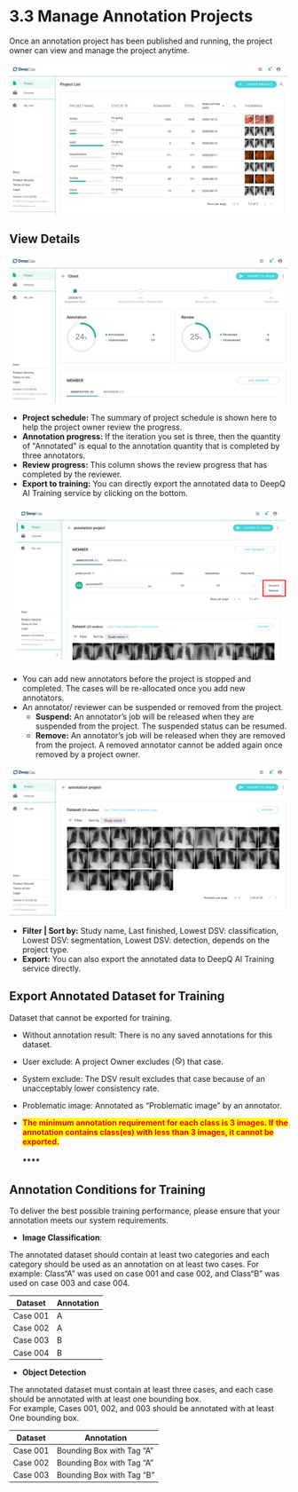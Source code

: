 # 3.3 Manage Annotation Projects

Once an annotation project has been published and running, the project owner can view and manage the project anytime.

![](../.gitbook/assets/manage-annotation-project.png)

## View Details

![](../.gitbook/assets/view-detail.png)

* **Project schedule:** The summary of project schedule is shown here to help the project owner review the progress.
* **Annotation progress:** If the iteration you set is three, then the quantity of "Annotated" is equal to the annotation quantity that is completed by three annotators.
* **Review progress:** This column shows the review progress that has completed by the reviewer.
* **Export to training:** You can directly export the annotated data to DeepQ AI Training service by clicking on the bottom.

![](../.gitbook/assets/add-member.png)

* You can add new annotators before the project is stopped and completed. The cases will be re-allocated once you add new annotators.
* An annotator/ reviewer can be suspended or removed from the project.
  * **Suspend:** An annotator’s job will be released when they are suspended from the project. The suspended status can be resumed.
  * **Remove:** An annotator’s job will be released when they are removed from the project. A removed annotator cannot be added again once removed by a project owner.

![](../.gitbook/assets/annotation-dataset.png)

* **Filter | Sort by:** Study name, Last finished, Lowest DSV: classification, Lowest DSV: segmentation, Lowest DSV: detection, depends on the project type.
* **Export:** You can also export the annotated data to DeepQ AI Training service directly.

## Export Annotated Dataset for Training

Dataset that cannot be exported for training.

* Without annotation result: There is no any saved annotations for this dataset.
* User exclude: A project Owner excludes (![](<../.gitbook/assets/image (10).png>)) that case.
* System exclude: The DSV result excludes that case because of an unacceptably lower consistency rate.
* Problematic image: Annotated as “Problematic image” by an annotator.
*   <mark style="color:red;">**The minimum annotation requirement for each class is 3 images. If the annotation contains class(es) with less than 3 images, it cannot be exported.**</mark>

    #### \*\*\*\*

## Annotation Conditions for Training

To deliver the best possible training performance, please ensure that your annotation meets our system requirements.

* **Image Classification**:

The annotated dataset should contain at least two categories and each category should be used as an annotation on at least two cases. For example: Class“A” was used on case 001 and case 002, and Class“B” was used on case 003 and case 004.

| Dataset  | Annotation |
| -------- | ---------- |
| Case 001 | A          |
| Case 002 | A          |
| Case 003 | B          |
| Case 004 | B          |

* **Object Detection**

The annotated dataset must contain at least three cases, and each case should be annotated with at least one bounding box.\
For example, Cases 001, 002, and 003 should be annotated with at least One bounding box.

| Dataset  | Annotation                |
| -------- | ------------------------- |
| Case 001 | Bounding Box with Tag “A” |
| Case 002 | Bounding Box with Tag “A” |
| Case 003 | Bounding Box with Tag “B” |
